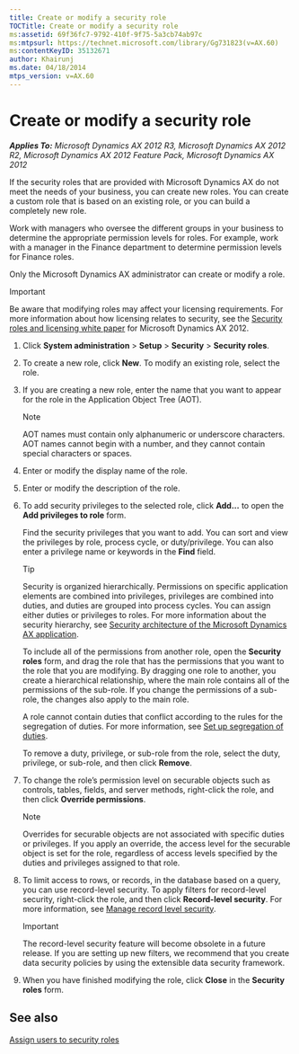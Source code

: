 ```yaml
---
title: Create or modify a security role
TOCTitle: Create or modify a security role
ms:assetid: 69f36fc7-9792-410f-9f75-5a3cb74ab97c
ms:mtpsurl: https://technet.microsoft.com/library/Gg731823(v=AX.60)
ms:contentKeyID: 35132671
author: Khairunj
ms.date: 04/18/2014
mtps_version: v=AX.60
---
```


# Create or modify a security role 


_**Applies To:** Microsoft Dynamics AX 2012 R3, Microsoft Dynamics AX 2012 R2, Microsoft Dynamics AX 2012 Feature Pack, Microsoft Dynamics AX 2012_

If the security roles that are provided with Microsoft Dynamics AX do not meet the needs of your business, you can create new roles. You can create a custom role that is based on an existing role, or you can build a completely new role.

Work with managers who oversee the different groups in your business to determine the appropriate permission levels for roles. For example, work with a manager in the Finance department to determine permission levels for Finance roles.

Only the Microsoft Dynamics AX administrator can create or modify a role.


> [!IMPORTANT]
> <P>Be aware that modifying roles may affect your licensing requirements. For more information about how licensing relates to security, see the <A href="https://go.microsoft.com/fwlink/?linkid=228370">Security roles and licensing white paper</A> for Microsoft Dynamics AX 2012.</P>



1.  Click **System administration** \> **Setup** \> **Security** \> **Security roles**.

2.  To create a new role, click **New**. To modify an existing role, select the role.

3.  If you are creating a new role, enter the name that you want to appear for the role in the Application Object Tree (AOT).
    

    > [!NOTE]
    > <P>AOT names must contain only alphanumeric or underscore characters. AOT names cannot begin with a number, and they cannot contain special characters or spaces.</P>



4.  Enter or modify the display name of the role.

5.  Enter or modify the description of the role.

6.  To add security privileges to the selected role, click **Add...** to open the **Add privileges to role** form.
    
    Find the security privileges that you want to add. You can sort and view the privileges by role, process cycle, or duty/privilege. You can also enter a privilege name or keywords in the **Find** field.
    

    > [!TIP]
    > <P>Security is organized hierarchically. Permissions on specific application elements are combined into privileges, privileges are combined into duties, and duties are grouped into process cycles. You can assign either duties or privileges to roles. For more information about the security hierarchy, see <A href="security-architecture-of-the-microsoft-dynamics-ax-application.md">Security architecture of the Microsoft Dynamics AX application</A>.</P>

    
    To include all of the permissions from another role, open the **Security roles** form, and drag the role that has the permissions that you want to the role that you are modifying. By dragging one role to another, you create a hierarchical relationship, where the main role contains all of the permissions of the sub-role. If you change the permissions of a sub-role, the changes also apply to the main role.
    
    A role cannot contain duties that conflict according to the rules for the segregation of duties. For more information, see [Set up segregation of duties](set-up-segregation-of-duties.md).
    
    To remove a duty, privilege, or sub-role from the role, select the duty, privilege, or sub-role, and then click **Remove**.

7.  To change the role’s permission level on securable objects such as controls, tables, fields, and server methods, right-click the role, and then click **Override permissions**.
    

    > [!NOTE]
    > <P>Overrides for securable objects are not associated with specific duties or privileges. If you apply an override, the access level for the securable object is set for the role, regardless of access levels specified by the duties and privileges assigned to that role.</P>



8.  To limit access to rows, or records, in the database based on a query, you can use record-level security. To apply filters for record-level security, right-click the role, and then click **Record-level security**. For more information, see [Manage record level security](manage-record-level-security.md).
    

    > [!IMPORTANT]
    > <P>The record-level security feature will become obsolete in a future release. If you are setting up new filters, we recommend that you create data security policies by using the extensible data security framework.</P>



9.  When you have finished modifying the role, click **Close** in the **Security roles** form.

## See also

[Assign users to security roles](assign-users-to-security-roles.md)

  


